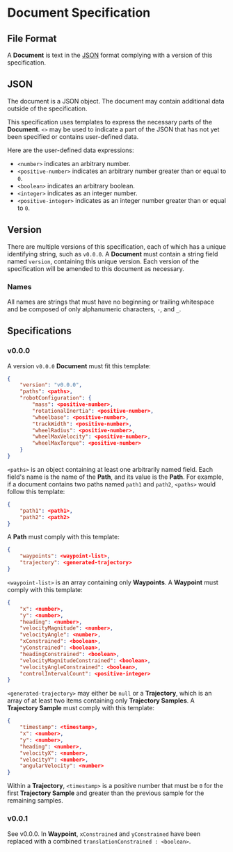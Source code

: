 # Document Specification

## File Format

A **Document** is text in the [JSON](https://www.ecma-international.org/publications-and-standards/standards/ecma-404/) format complying with a version of this specification.

## JSON

The document is a JSON object. The document may contain additional data outside of the specification.

This specification uses templates to express the necessary parts of the **Document**. `<>` may be used to indicate a part of the JSON that has not yet been specified or contains user-defined data.

Here are the user-defined data expressions:

- `<number>` indicates an arbitrary number.
- `<positive-number>` indicates an arbitrary number greater than or equal to `0`.
- `<boolean>` indicates an arbitrary boolean.
- `<integer>` indicates as an integer number.
- `<positive-integer>` indicates as an integer number greater than or equal to `0`.

## Version

There are multiple versions of this specification, each of which has a unique identifying string, such as `v0.0.0`. A **Document** must contain a string field named `version`, containing this unique version. Each version of the specification will be amended to this document as necessary.

### Names

All names are strings that must have no beginning or trailing whitespace and be composed of only alphanumeric characters, `-`, and `_`.

## Specifications

### v0.0.0

A version `v0.0.0` **Document** must fit this template:

```json
{
    "version": "v0.0.0",
    "paths": <paths>,
    "robotConfiguration": {
        "mass": <positive-number>,
        "rotationalInertia": <positive-number>,
        "wheelbase": <positive-number>,
        "trackWidth": <positive-number>,
        "wheelRadius": <positive-number>,
        "wheelMaxVelocity": <positive-number>,
        "wheelMaxTorque": <positive-number>
    }
}
```

`<paths>` is an object containing at least one arbitrarily named field. Each field's name is the name of the **Path**, and its value is the **Path**. For example, if a document contains two paths named `path1` and `path2`, `<paths>` would follow this template:

```json
{
    "path1": <path1>,
    "path2": <path2>
}
```

A **Path** must comply with this template:

```json
{
    "waypoints": <waypoint-list>,
    "trajectory": <generated-trajectory>
}
```

`<waypoint-list>` is an array containing only **Waypoints**. A **Waypoint** must comply with this template:

```json
{
    "x": <number>,
    "y": <number>,
    "heading": <number>,
    "velocityMagnitude": <number>,
    "velocityAngle": <number>,
    "xConstrained": <boolean>,
    "yConstrained": <boolean>,
    "headingConstrained": <boolean>,
    "velocityMagnitudeConstrained": <boolean>,
    "velocityAngleConstrained": <boolean>,
    "controlIntervalCount": <positive-integer>
}
```

`<generated-trajectory>` may either be `null` or a **Trajectory**, which is an array of at least two items containing only **Trajectory Samples**. A **Trajectory Sample** must comply with this template:

```json
{
    "timestamp": <timestamp>,
    "x": <number>,
    "y": <number>,
    "heading": <number>,
    "velocityX": <number>,
    "velocityY": <number>,
    "angularVelocity": <number>
}
```

Within a **Trajectory**, `<timestamp>` is a positive number that must be `0` for the first **Trajectory Sample** and greater than the previous sample for the remaining samples.

### v0.0.1

See v0.0.0. In **Waypoint**, `xConstrained` and `yConstrained` have been replaced with a combined `translationConstrained : <boolean>`.
